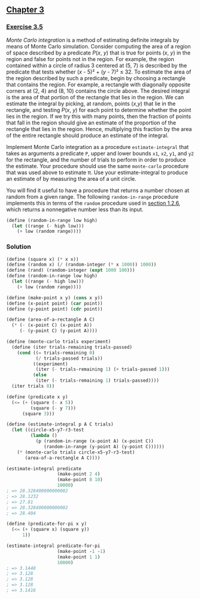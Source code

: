 ## [Chapter 3](../index.md#3-Modularity-Objects-and-State)

### [Exercise 3.5](https://mitpress.mit.edu/sites/default/files/sicp/full-text/book/book-Z-H-20.html#%_thm_3.5)

_Monte Carlo integration_ is a method of estimating definite integrals by means of Monte Carlo simulation. Consider computing the area of a region of space described by a predicate _P_(_x_, _y_) that is true for points (_x_, _y_) in the region and false for points not in the region. For example, the region contained within a circle of radius 3 centered at (5, 7) is described by the predicate that tests whether (_x_ - 5)² + (_y_ - 7)² ≤ 32. To estimate the area of the region described by such a predicate, begin by choosing a rectangle that contains the region. For example, a rectangle with diagonally opposite corners at (2, 4) and (8, 10) contains the circle above. The desired integral is the area of that portion of the rectangle that lies in the region. We can estimate the integral by picking, at random, points (_x_,_y_) that lie in the rectangle, and testing _P_(_x_, _y_) for each point to determine whether the point lies in the region. If we try this with many points, then the fraction of points that fall in the region should give an estimate of the proportion of the rectangle that lies in the region. Hence, multiplying this fraction by the area of the entire rectangle should produce an estimate of the integral.

Implement Monte Carlo integration as a procedure `estimate-integral` that takes as arguments a predicate `P`, upper and lower bounds `x1`, `x2`, `y1`, and `y2` for the rectangle, and the number of trials to perform in order to produce the estimate. Your procedure should use the same `monte-carlo` procedure that was used above to estimate π. Use your estimate-integral to produce an estimate of by measuring the area of a unit circle.

You will find it useful to have a procedure that returns a number chosen at random from a given range. The following `random-in-range` procedure implements this in terms of the `random` procedure used in [section 1.2.6][1], which returns a nonnegative number less than its input.

```scheme
(define (random-in-range low high)
  (let ((range (- high low)))
    (+ low (random range))))
```

### Solution

```scheme
(define (square x) (* x x))
(define (random x) (/ (random-integer (* x 1000)) 1000))
(define (rand) (random-integer (expt 1000 100)))
(define (random-in-range low high)
  (let ((range (- high low)))
    (+ low (random range))))

(define (make-point x y) (cons x y))
(define (x-point point) (car point))
(define (y-point point) (cdr point))

(define (area-of-a-rectangle A C)
  (* (- (x-point C) (x-point A))
     (- (y-point C) (y-point A))))

(define (monte-carlo trials experiment)
  (define (iter trials-remaining trials-passed)
    (cond ((= trials-remaining 0)
           (/ trials-passed trials))
          ((experiment)
           (iter (- trials-remaining 1) (+ trials-passed 1)))
          (else
           (iter (- trials-remaining 1) trials-passed))))
  (iter trials 0))
```
```scheme
(define (predicate x y)
  (<= (+ (square (- x 5))
         (square (- y 7)))
      (square 3)))

(define (estimate-integral p A C trials)
  (let ((circle-x5-y7-r3-test
         (lambda ()
           (p (random-in-range (x-point A) (x-point C))
              (random-in-range (y-point A) (y-point C))))))
    (* (monte-carlo trials circle-x5-y7-r3-test)
       (area-of-a-rectangle A C))))

(estimate-integral predicate
                   (make-point 2 4)
                   (make-point 8 10)
                   10000)
; => 28.328400000000002
; => 28.1232
; => 27.81
; => 28.328400000000002
; => 28.404
```
```scheme
(define (predicate-for-pi x y)
  (<= (+ (square x) (square y))
      1))

(estimate-integral predicate-for-pi
                   (make-point -1 -1)
                   (make-point 1 1)
                   10000)
; => 3.1448
; => 3.128
; => 3.128
; => 3.128
; => 3.1416
```

[1]: https://mitpress.mit.edu/sites/default/files/sicp/full-text/book/book-Z-H-11.html#%_sec_1.2.6

